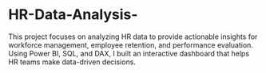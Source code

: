 # HR-Data-Analysis-
This project focuses on analyzing HR data to provide actionable insights for workforce management, employee retention, and performance evaluation. Using Power BI, SQL, and DAX, I built an interactive dashboard that helps HR teams make data-driven decisions.
